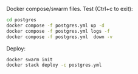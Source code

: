 Docker compose/swarm files. Test (Ctrl+c to exit):

```bash
cd postgres
docker compose -f postgres.yml up -d
docker compose -f postgres.yml logs -f
docker compose -f postgres.yml  down -v
```

Deploy:

```Bash
docker swarm init
docker stack deploy -c postgres.yml
```
